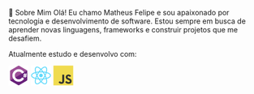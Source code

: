 🧠 Sobre Mim
Olá! Eu chamo Matheus Felipe e sou apaixonado por tecnologia e desenvolvimento de software. Estou sempre em busca de aprender novas linguagens, frameworks e construir projetos que me desafiem.

Atualmente estudo e desenvolvo com:

<p align="left"> <img src="https://raw.githubusercontent.com/devicons/devicon/master/icons/csharp/csharp-original.svg" alt="C#" width="40" height="40"/> <img src="https://raw.githubusercontent.com/devicons/devicon/master/icons/react/react-original.svg" alt="React" width="40" height="40"/> <img src="https://raw.githubusercontent.com/devicons/devicon/master/icons/javascript/javascript-original.svg" alt="JavaScript" width="40" height="40"/> </p>
